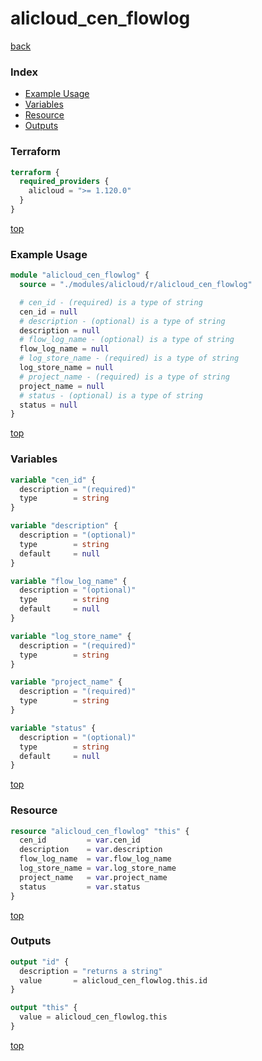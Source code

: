 # alicloud_cen_flowlog

[back](../alicloud.md)

### Index

- [Example Usage](#example-usage)
- [Variables](#variables)
- [Resource](#resource)
- [Outputs](#outputs)

### Terraform

```terraform
terraform {
  required_providers {
    alicloud = ">= 1.120.0"
  }
}
```

[top](#index)

### Example Usage

```terraform
module "alicloud_cen_flowlog" {
  source = "./modules/alicloud/r/alicloud_cen_flowlog"

  # cen_id - (required) is a type of string
  cen_id = null
  # description - (optional) is a type of string
  description = null
  # flow_log_name - (optional) is a type of string
  flow_log_name = null
  # log_store_name - (required) is a type of string
  log_store_name = null
  # project_name - (required) is a type of string
  project_name = null
  # status - (optional) is a type of string
  status = null
}
```

[top](#index)

### Variables

```terraform
variable "cen_id" {
  description = "(required)"
  type        = string
}

variable "description" {
  description = "(optional)"
  type        = string
  default     = null
}

variable "flow_log_name" {
  description = "(optional)"
  type        = string
  default     = null
}

variable "log_store_name" {
  description = "(required)"
  type        = string
}

variable "project_name" {
  description = "(required)"
  type        = string
}

variable "status" {
  description = "(optional)"
  type        = string
  default     = null
}
```

[top](#index)

### Resource

```terraform
resource "alicloud_cen_flowlog" "this" {
  cen_id         = var.cen_id
  description    = var.description
  flow_log_name  = var.flow_log_name
  log_store_name = var.log_store_name
  project_name   = var.project_name
  status         = var.status
}
```

[top](#index)

### Outputs

```terraform
output "id" {
  description = "returns a string"
  value       = alicloud_cen_flowlog.this.id
}

output "this" {
  value = alicloud_cen_flowlog.this
}
```

[top](#index)